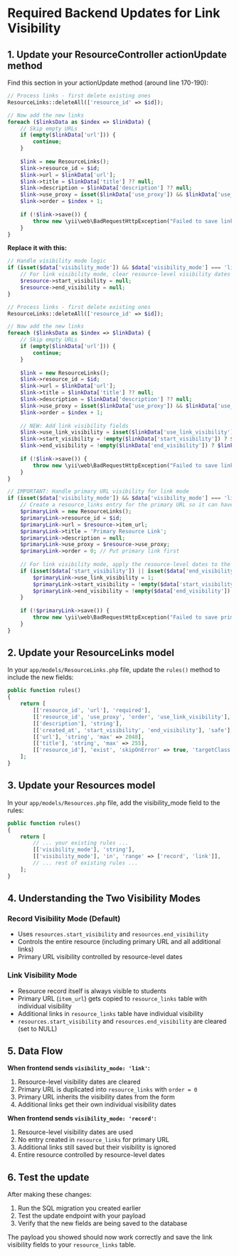 # Required Backend Updates for Link Visibility

## 1. Update your ResourceController actionUpdate method

Find this section in your actionUpdate method (around line 170-190):

```php
// Process links - first delete existing ones
ResourceLinks::deleteAll(['resource_id' => $id]);

// Now add the new links
foreach ($linksData as $index => $linkData) {
    // Skip empty URLs
    if (empty($linkData['url'])) {
        continue;
    }
    
    $link = new ResourceLinks();
    $link->resource_id = $id;
    $link->url = $linkData['url'];
    $link->title = $linkData['title'] ?? null;
    $link->description = $linkData['description'] ?? null;
    $link->use_proxy = isset($linkData['use_proxy']) && $linkData['use_proxy'] ? 1 : 0;
    $link->order = $index + 1;
    
    if (!$link->save()) {
        throw new \yii\web\BadRequestHttpException("Failed to save link: " . json_encode($link->errors));
    }
}
```

**Replace it with this:**

```php
// Handle visibility mode logic
if (isset($data['visibility_mode']) && $data['visibility_mode'] === 'link') {
    // For link visibility mode, clear resource-level visibility dates
    $resource->start_visibility = null;
    $resource->end_visibility = null;
}

// Process links - first delete existing ones
ResourceLinks::deleteAll(['resource_id' => $id]);

// Now add the new links
foreach ($linksData as $index => $linkData) {
    // Skip empty URLs
    if (empty($linkData['url'])) {
        continue;
    }
    
    $link = new ResourceLinks();
    $link->resource_id = $id;
    $link->url = $linkData['url'];
    $link->title = $linkData['title'] ?? null;
    $link->description = $linkData['description'] ?? null;
    $link->use_proxy = isset($linkData['use_proxy']) && $linkData['use_proxy'] ? 1 : 0;
    $link->order = $index + 1;
    
    // NEW: Add link visibility fields
    $link->use_link_visibility = isset($linkData['use_link_visibility']) && $linkData['use_link_visibility'] ? 1 : 0;
    $link->start_visibility = !empty($linkData['start_visibility']) ? $linkData['start_visibility'] : null;
    $link->end_visibility = !empty($linkData['end_visibility']) ? $linkData['end_visibility'] : null;
    
    if (!$link->save()) {
        throw new \yii\web\BadRequestHttpException("Failed to save link: " . json_encode($link->errors));
    }
}

// IMPORTANT: Handle primary URL visibility for link mode
if (isset($data['visibility_mode']) && $data['visibility_mode'] === 'link' && !empty($resource->item_url)) {
    // Create a resource_links entry for the primary URL so it can have individual visibility
    $primaryLink = new ResourceLinks();
    $primaryLink->resource_id = $id;
    $primaryLink->url = $resource->item_url;
    $primaryLink->title = 'Primary Resource Link';
    $primaryLink->description = null;
    $primaryLink->use_proxy = $resource->use_proxy;
    $primaryLink->order = 0; // Put primary link first
    
    // For link visibility mode, apply the resource-level dates to the primary link
    if (isset($data['start_visibility']) || isset($data['end_visibility'])) {
        $primaryLink->use_link_visibility = 1;
        $primaryLink->start_visibility = !empty($data['start_visibility']) ? $data['start_visibility'] : null;
        $primaryLink->end_visibility = !empty($data['end_visibility']) ? $data['end_visibility'] : null;
    }
    
    if (!$primaryLink->save()) {
        throw new \yii\web\BadRequestHttpException("Failed to save primary link: " . json_encode($primaryLink->errors));
    }
}
```

## 2. Update your ResourceLinks model

In your `app/models/ResourceLinks.php` file, update the `rules()` method to include the new fields:

```php
public function rules()
{
    return [
        [['resource_id', 'url'], 'required'],
        [['resource_id', 'use_proxy', 'order', 'use_link_visibility'], 'integer'],
        [['description'], 'string'],
        [['created_at', 'start_visibility', 'end_visibility'], 'safe'],
        [['url'], 'string', 'max' => 2048],
        [['title'], 'string', 'max' => 255],
        [['resource_id'], 'exist', 'skipOnError' => true, 'targetClass' => Resources::className(), 'targetAttribute' => ['resource_id' => 'resource_id']],
    ];
}
```

## 3. Update your Resources model

In your `app/models/Resources.php` file, add the visibility_mode field to the rules:

```php
public function rules()
{
    return [
        // ... your existing rules ...
        [['visibility_mode'], 'string'],
        [['visibility_mode'], 'in', 'range' => ['record', 'link']],
        // ... rest of existing rules ...
    ];
}
```

## 4. Understanding the Two Visibility Modes

### **Record Visibility Mode (Default)**
- Uses `resources.start_visibility` and `resources.end_visibility` 
- Controls the entire resource (including primary URL and all additional links)
- Primary URL visibility controlled by resource-level dates

### **Link Visibility Mode**
- Resource record itself is always visible to students
- Primary URL (`item_url`) gets copied to `resource_links` table with individual visibility
- Additional links in `resource_links` table have individual visibility
- `resources.start_visibility` and `resources.end_visibility` are cleared (set to NULL)

## 5. Data Flow

**When frontend sends `visibility_mode: 'link'`:**
1. Resource-level visibility dates are cleared
2. Primary URL is duplicated into `resource_links` with `order = 0` 
3. Primary URL inherits the visibility dates from the form
4. Additional links get their own individual visibility dates

**When frontend sends `visibility_mode: 'record'`:**
1. Resource-level visibility dates are used
2. No entry created in `resource_links` for primary URL
3. Additional links still saved but their visibility is ignored
4. Entire resource controlled by resource-level dates

## 6. Test the update

After making these changes:

1. Run the SQL migration you created earlier
2. Test the update endpoint with your payload
3. Verify that the new fields are being saved to the database

The payload you showed should now work correctly and save the link visibility fields to your `resource_links` table.
